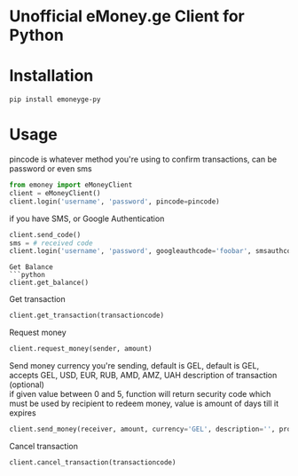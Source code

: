 Unofficial eMoney.ge Client for Python
=======

Installation
============

```
pip install emoneyge-py
```

Usage
=======
pincode is whatever method you're using to confirm transactions, can be password or even sms
```python
from emoney import eMoneyClient
client = eMoneyClient()
client.login('username', 'password', pincode=pincode)
```
if you have SMS, or Google Authentication
```python
client.send_code()
sms = # received code
client.login('username', 'password', googleauthcode='foobar', smsauthcode=sms)
```
```
Get Balance
```python
client.get_balance()
```
Get transaction
```python
client.get_transaction(transactioncode)
```
Request money
```python
client.request_money(sender, amount)
```
Send money
currency you're sending, default is GEL, default is GEL, accepts GEL, USD, EUR, RUB, AMD, AMZ, UAH
description of transaction (optional)  
if given value between 0 and 5, function will return security code which must be used by recipient to redeem money, value is amount of days till it expires
```python
client.send_money(receiver, amount, currency='GEL', description='', protect: 5)
```
Cancel transaction
```python
client.cancel_transaction(transactioncode)
```
